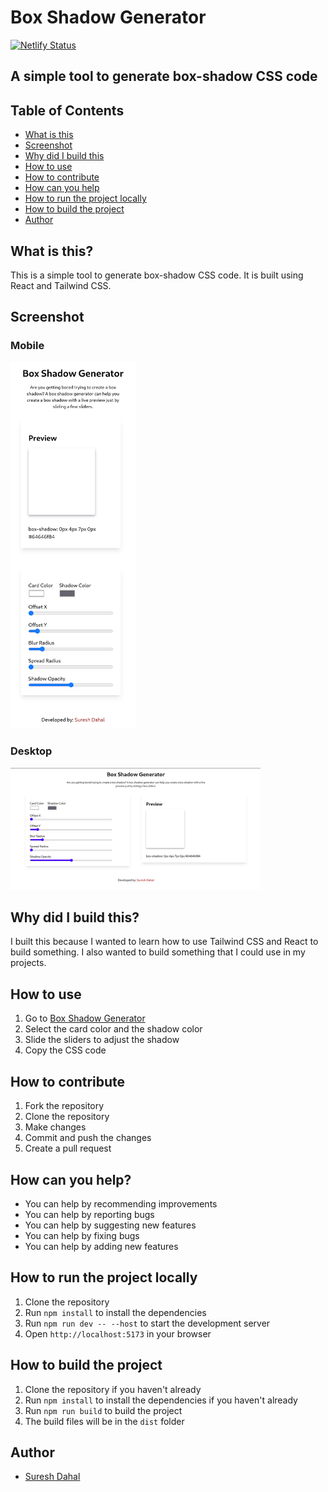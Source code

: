 # Box Shadow Generator

[![Netlify Status](https://api.netlify.com/api/v1/badges/0dd0fa6d-e4db-4c31-8a5d-bf4e6c0bea32/deploy-status)](https://app.netlify.com/sites/generate-box-shadow/deploys)

## A simple tool to generate box-shadow CSS code

## Table of Contents
- [What is this](#what-is-this)
- [Screenshot](#screenshot)
- [Why did I build this](#why-did-i-build-this)
- [How to use](#how-to-use)
- [How to contribute](#how-to-contribute)
- [How can you help](#how-can-you-help)
- [How to run the project locally](#how-to-run-the-project-locally)
- [How to build the project](#how-to-build-the-project)
- [Author](#author)

## What is this?
This is a simple tool to generate box-shadow CSS code. It is built using React and Tailwind CSS.

## Screenshot

### Mobile
<img src="../Screenshots/box-shadow-generator-mobile.png" width = 200>

### Desktop

<img src="../Screenshots/box-shadow-generator.png" width = 400>

## Why did I build this?
I built this because I wanted to learn how to use Tailwind CSS and React to build something. I also wanted to build something that I could use in my projects.

## How to use
1. Go to [Box Shadow Generator](https://generate-box-shadow.netlify.app/)
2. Select the card color and the shadow color
3. Slide the sliders to adjust the shadow
4. Copy the CSS code

## How to contribute
1. Fork the repository
2. Clone the repository
3. Make changes
4. Commit and push the changes
5. Create a pull request

## How can you help?
- You can help by recommending improvements
- You can help by reporting bugs
- You can help by suggesting new features
- You can help by fixing bugs
- You can help by adding new features

## How to run the project locally
1. Clone the repository
2. Run `npm install` to install the dependencies
3. Run `npm run dev -- --host` to start the development server
4. Open `http://localhost:5173` in your browser

## How to build the project
1. Clone the repository if you haven't already
2. Run `npm install` to install the dependencies if you haven't already
3. Run `npm run build` to build the project
4. The build files will be in the `dist` folder

## Author
- [Suresh Dahal](https://github.com/coderSuresh)